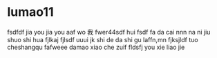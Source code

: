 # lumao11
fsdfdf
jia you 
jia you 
aaf wo 我
fwer44sdf 
hui fsdf
fa da cai nnn
na ni jiu shuo shi hua 
fjlkaj
fjlsdf
uuui
jk
shi de da shi gu laffn,mn
fjksjldf tuo cheshangqu
fafweee
damao xiao che zuif fldsfj
you xie liao jie 
